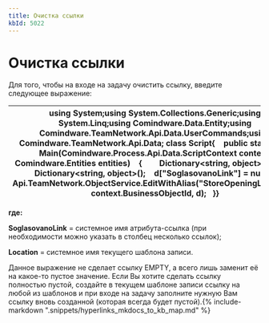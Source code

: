 ```yaml
---
title: Очистка ссылки
kbId: 5022
---
```


# Очистка ссылки

Для того, чтобы на входе на задачу очистить ссылку, введите следующее выражение:

| using System;using System.Collections.Generic;using System.Linq;using Comindware.Data.Entity;using Comindware.TeamNetwork.Api.Data.UserCommands;using Comindware.TeamNetwork.Api.Data; class Script{    public static void Main(Comindware.Process.Api.Data.ScriptContext context, Comindware.Entities entities)    {        Dictionary<string, object> d = new Dictionary<string, object>();    d["SoglasovanoLink"] = null;     Api.TeamNetwork.ObjectService.EditWithAlias("StoreOpeningLocation", context.BusinessObjectId, d);   }} |
| --- |

  **где:**

  **SoglasovanoLink**  = системное имя атрибута-ссылка (при необходимости можно указать в столбец несколько ссылок);

**Location**  = системное имя текущего шаблона записи.

Данное выражение не сделает ссылку EMPTY, а всего лишь заменит её на какое-то пустое значение. Если Вы хотите сделать ссылку полностью пустой, создайте в текущем шаблоне записи ссылку на любой из шаблонов и при входе на задачу заполните нужную Вам ссылку вновь созданной (которая всегда будет пустой).{% include-markdown ".snippets/hyperlinks_mkdocs_to_kb_map.md" %}
